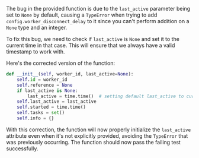 The bug in the provided function is due to the `last_active` parameter being set to `None` by default, causing a `TypeError` when trying to add `config.worker_disconnect_delay` to it since you can't perform addition on a `None` type and an integer.

To fix this bug, we need to check if `last_active` is `None` and set it to the current time in that case. This will ensure that we always have a valid timestamp to work with.

Here's the corrected version of the function:

```python
def __init__(self, worker_id, last_active=None):
    self.id = worker_id
    self.reference = None
    if last_active is None:
        last_active = time.time()  # setting default last_active to current time if not provided
    self.last_active = last_active
    self.started = time.time()
    self.tasks = set()
    self.info = {}
```

With this correction, the function will now properly initialize the `last_active` attribute even when it's not explicitly provided, avoiding the `TypeError` that was previously occurring. The function should now pass the failing test successfully.